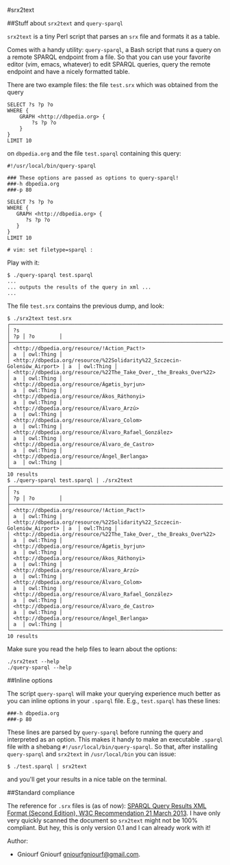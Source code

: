 #srx2text

##Stuff about `srx2text` and `query-sparql`

`srx2text` is a tiny Perl script that parses an `srx` file and formats it as a
table.

Comes with a handy utility: `query-sparql`, a Bash script that runs a query on
a remote SPARQL endpoint from a file. So that you can use your favorite editor
(vim, emacs, whatever) to edit SPARQL queries, query the remote endpoint and
have a nicely formatted table.

There are two example files: the file `test.srx` which was obtained from the
query

    SELECT ?s ?p ?o
    WHERE {
        GRAPH <http://dbpedia.org> {
            ?s ?p ?o
        }
    }
    LIMIT 10
on `dbpedia.org` and the file `test.sparql` containing this query:

    #!/usr/local/bin/query-sparql
    
    ### These options are passed as options to query-sparql!
    ###-h dbpedia.org
    ###-p 80
    
    SELECT ?s ?p ?o
    WHERE {
       GRAPH <http://dbpedia.org> {
          ?s ?p ?o
       }
    }
    LIMIT 10
    
    # vim: set filetype=sparql :

Play with it:

    $ ./query-sparql test.sparql
    ...
    ... outputs the results of the query in xml ...
    ...

The file `test.srx` contains the previous dump, and look:

    $ ./srx2text test.srx
    ┌──────────────────────────────────────────────────────────────────────────┬────┬───────────┐
    │ ?s                                                                       │ ?p │ ?o        │
    ├──────────────────────────────────────────────────────────────────────────┼────┼───────────┤
    │ <http://dbpedia.org/resource/!Action_Pact!>                              │ a  │ owl:Thing │
    │ <http://dbpedia.org/resource/%22Solidarity%22_Szczecin-Goleniów_Airport> │ a  │ owl:Thing │
    │ <http://dbpedia.org/resource/%22The_Take_Over,_the_Breaks_Over%22>       │ a  │ owl:Thing │
    │ <http://dbpedia.org/resource/Ágætis_byrjun>                              │ a  │ owl:Thing │
    │ <http://dbpedia.org/resource/Ákos_Ráthonyi>                              │ a  │ owl:Thing │
    │ <http://dbpedia.org/resource/Álvaro_Arzú>                                │ a  │ owl:Thing │
    │ <http://dbpedia.org/resource/Álvaro_Colom>                               │ a  │ owl:Thing │
    │ <http://dbpedia.org/resource/Álvaro_Rafael_González>                     │ a  │ owl:Thing │
    │ <http://dbpedia.org/resource/Álvaro_de_Castro>                           │ a  │ owl:Thing │
    │ <http://dbpedia.org/resource/Ángel_Berlanga>                             │ a  │ owl:Thing │
    └──────────────────────────────────────────────────────────────────────────┴────┴───────────┘
    10 results
    $ ./query-sparql test.sparql | ./srx2text
    ┌──────────────────────────────────────────────────────────────────────────┬────┬───────────┐
    │ ?s                                                                       │ ?p │ ?o        │
    ├──────────────────────────────────────────────────────────────────────────┼────┼───────────┤
    │ <http://dbpedia.org/resource/!Action_Pact!>                              │ a  │ owl:Thing │
    │ <http://dbpedia.org/resource/%22Solidarity%22_Szczecin-Goleniów_Airport> │ a  │ owl:Thing │
    │ <http://dbpedia.org/resource/%22The_Take_Over,_the_Breaks_Over%22>       │ a  │ owl:Thing │
    │ <http://dbpedia.org/resource/Ágætis_byrjun>                              │ a  │ owl:Thing │
    │ <http://dbpedia.org/resource/Ákos_Ráthonyi>                              │ a  │ owl:Thing │
    │ <http://dbpedia.org/resource/Álvaro_Arzú>                                │ a  │ owl:Thing │
    │ <http://dbpedia.org/resource/Álvaro_Colom>                               │ a  │ owl:Thing │
    │ <http://dbpedia.org/resource/Álvaro_Rafael_González>                     │ a  │ owl:Thing │
    │ <http://dbpedia.org/resource/Álvaro_de_Castro>                           │ a  │ owl:Thing │
    │ <http://dbpedia.org/resource/Ángel_Berlanga>                             │ a  │ owl:Thing │
    └──────────────────────────────────────────────────────────────────────────┴────┴───────────┘
    10 results

Make sure you read the help files to learn about the options:

    ./srx2text --help
    ./query-sparql --help

##Inline options

The script `query-sparql` will make your querying experience much better as you
can inline options in your `.sparql` file. E.g., `test.sparql` has these lines:

    ###-h dbpedia.org
    ###-p 80

These lines are parsed by `query-sparql` before running the query and
interpreted as an option. This makes it handy to make an executable `.sparql`
file with a shebang `#!/usr/local/bin/query-sparql`. So that, after installing
`query-sparql` and `srx2text` in `/usr/local/bin` you can issue:

    $ ./test.sparql | srx2text
and you'll get your results in a nice table on the terminal.

##Standard compliance

The reference for `.srx` files is (as of now):
[SPARQL Query Results XML Format (Second Edition), W3C Recommendation 21 March 2013](http://www.w3.org/TR/rdf-sparql-XMLres/).
I have only very quickly scanned the document so `srx2text` might not be
100% compliant. But hey, this is only version 0.1 and I can already work with it!

Author:
- Gniourf Gniourf <gniourfgniourf@gmail.com>.

